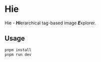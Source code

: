 # Hie

Hie - ***Hi***erarchical tag-based image ***E***xplorer.

## Usage

```sh
pnpm install
pnpm run dev
```
